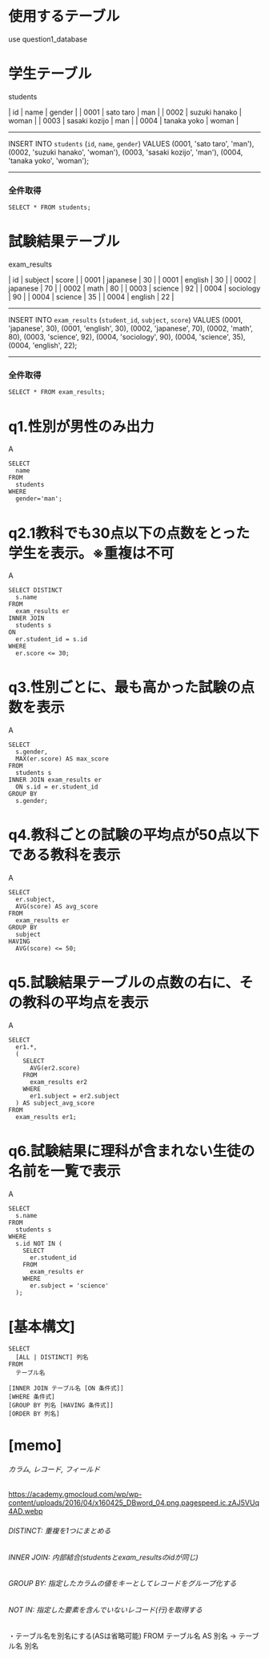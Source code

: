 
# 使用するテーブル
use question1_database

# 学生テーブル
students

| id   | name          | gender |
| 0001 | sato taro     | man    |
| 0002 | suzuki hanako | woman  |
| 0003 | sasaki kozijo | man    |
| 0004 | tanaka yoko   | woman  |

------------------------------------------------
INSERT INTO `students` (`id`, `name`, `gender`)
VALUES
  (0001, 'sato taro', 'man'),
  (0002, 'suzuki hanako', 'woman'),
  (0003, 'sasaki kozijo', 'man'),
  (0004, 'tanaka yoko', 'woman');

------------------------------------------------

### 全件取得
```
SELECT * FROM students;
```

# 試験結果テーブル
exam_results

| id   | subject   | score |
| 0001 | japanese  | 30    |
| 0001 | english   | 30    |
| 0002 | japanese  | 70    |
| 0002 | math      | 80    |
| 0003 | science   | 92    |
| 0004 | sociology | 90    |
| 0004 | science   | 35    |
| 0004 | english   | 22    |

------------------------------------------------
INSERT INTO `exam_results` (`student_id`, `subject`, `score`)
VALUES
  (0001, 'japanese', 30),
  (0001, 'english', 30),
  (0002, 'japanese', 70),
  (0002, 'math', 80),
  (0003, 'science', 92),
  (0004, 'sociology', 90),
  (0004, 'science', 35),
  (0004, 'english', 22);

------------------------------------------------

### 全件取得
```
SELECT * FROM exam_results;
```

# q1.性別が男性のみ出力

A
```
SELECT
  name
FROM
  students
WHERE
  gender='man';
```

# q2.1教科でも30点以下の点数をとった学生を表示。※重複は不可

A
```
SELECT DISTINCT
  s.name
FROM
  exam_results er
INNER JOIN
  students s
ON
  er.student_id = s.id
WHERE
  er.score <= 30;
```

# q3.性別ごとに、最も高かった試験の点数を表示

A
```
SELECT
  s.gender,
  MAX(er.score) AS max_score
FROM
  students s
INNER JOIN exam_results er
  ON s.id = er.student_id
GROUP BY
  s.gender;
```

# q4.教科ごとの試験の平均点が50点以下である教科を表示

A
```
SELECT
  er.subject,
  AVG(score) AS avg_score
FROM
  exam_results er
GROUP BY
  subject
HAVING
  AVG(score) <= 50;
```

# q5.試験結果テーブルの点数の右に、その教科の平均点を表示

A
```
SELECT
  er1.*,
  (
    SELECT
      AVG(er2.score)
    FROM
      exam_results er2
    WHERE
      er1.subject = er2.subject
  ) AS subject_avg_score
FROM
  exam_results er1;
```

# q6.試験結果に理科が含まれない生徒の名前を一覧で表示

A
```
SELECT
  s.name
FROM
  students s
WHERE
  s.id NOT IN (
    SELECT
      er.student_id
    FROM
      exam_results er
    WHERE
      er.subject = 'science'
  );
```


# [基本構文]
```
SELECT
  [ALL | DISTINCT] 列名
FROM
  テーブル名

[INNER JOIN テーブル名 [ON 条件式]]
[WHERE 条件式]
[GROUP BY 列名 [HAVING 条件式]]
[ORDER BY 列名]
```


# [memo]
###### カラム, レコード, フィールド
https://academy.gmocloud.com/wp/wp-content/uploads/2016/04/x160425_DBword_04.png.pagespeed.ic.zAJ5VUq4AD.webp

###### DISTINCT: 重複を1つにまとめる

###### INNER JOIN: 内部結合(studentsとexam_resultsのidが同じ)

###### GROUP BY: 指定したカラムの値をキーとしてレコードをグループ化する

###### NOT IN: 指定した要素を含んでいないレコード(行)を取得する

・テーブル名を別名にする(ASは省略可能)
FROM
  テーブル名 AS 別名
    → テーブル名 別名
